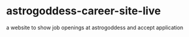 # astrogoddess-career-site-live
a website to show job openings at astrogoddess and accept application
